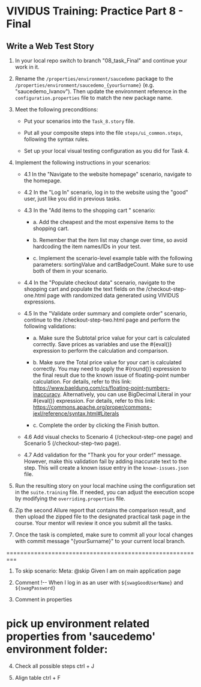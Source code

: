 # VIVIDUS Training: Practice Part 8 - Final

## Write a Web Test Story

1. In your local repo switch to branch "08_task_Final" and continue your work in it.

1. Rename the `/properties/environment/saucedemo` package to the `/properties/environment/saucedemo_{yourSurname}` (e.g.  "saucedemo_Ivanov"). Then update the environment reference in the `configuration.properties` file to match the new package name.

1. Meet the following preconditions:

    - Put your scenarios into the `Task_8.story` file.

    - Put all your composite steps into the file `steps/ui_common.steps`, following the syntax rules.

    - Set up your local visual testing configuration as you did for Task 4.

1. Implement the following instructions in your scenarios:<br />

    - 4.1 In the "Navigate to the website homepage" scenario, navigate to the homepage.<br />

    - 4.2 In the "Log In" scenario, log in to the website using the "good" user, just like you did in previous tasks. <br />

    - 4.3 In the "Add items to the shopping cart " scenario:

       - a. Add the cheapest and the most expensive items to the shopping cart.

       - b. Remember that the item list may change over time, so avoid hardcoding the item names/IDs in your test.

       - c. Implement the scenario-level example table with the following parameters: sortingValue and cartBadgeCount. Make sure to use both of them in your scenario.

    - 4.4 In the "Populate checkout data" scenario, navigate to the shopping cart and populate the text fields on the /checkout-step-one.html page with randomized data generated using VIVIDUS expressions.<br />

    - 4.5 In the "Validate order summary and complete order" scenario, continue to the /checkout-step-two.html page and perform the following validations:<br />

       - a. Make sure the Subtotal price value for your cart is calculated correctly. Save prices as variables and use the #{eval()} expression to perform the calculation and comparison. <br />

       - b. Make sure the Total price value for your cart is calculated correctly. You may need to apply the #{round()} expression to the final result due to the known issue of floating-point number calculation. For details, refer to this link: https://www.baeldung.com/cs/floating-point-numbers-inaccuracy. Alternatively, you can use BigDecimal Literal in your #{eval()} expression. For details, refer to this link:  https://commons.apache.org/proper/commons-jexl/reference/syntax.html#Literals <br />

       - c. Complete the order by clicking the Finish button.<br />

    - 4.6 Add visual checks to Scenario 4 (/checkout-step-one page) and Scenario 5 (/checkout-step-two page). <br />

    - 4.7 Add validation for the "Thank you for your order!" message. However, make this validation fail by adding inaccurate text to the step. This will create a known issue entry in the `known-issues.json` file.

1. Run the resulting story on your local machine using the configuration set in the `suite.training` file. If needed, you can adjust the execution scope by modifying the `overriding.properties` file. <br />

1. Zip the second Allure report that contains the comparison result, and then upload the zipped file to the designated practical task page in the course. Your mentor will review it once you submit all the tasks.

1. Once the task is completed, make sure to commit all your local changes with commit message "{yourSurname}" to your current local branch.

=========================================================
1) To skip scenario: 
Meta: 
@skip
Given I am on main application page

2) Comment
!-- When I log in as an user with `${swagGoodUserName}` and `${swagPassword}`

3) Comment in properties
# pick up environment related properties from 'saucedemo' environment folder:

4) Check all possible steps
ctrl + J

5) Align table
ctrl + F
